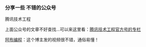 
### 分享一些 不错的公众号

腾讯技术工程

上面公众号的文章不好查找...可以来这里看：[腾讯技术工程官方号的专栏](https://cloud.tencent.com/developer/column/1283)

[阿布编程](https://www.zhihu.com/people/abu_abu)：这个博主发的视频很不错，通俗易懂！

